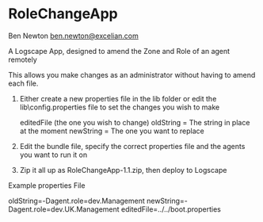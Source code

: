 # RoleChangeApp
Ben Newton
ben.newton@excelian.com

A Logscape App, designed to amend the Zone and Role of an agent remotely

This allows you make changes as an administrator without having to amend each file.

1. Either create a new properties file in the lib folder or edit the lib\config.properties file to set the changes you wish to make
   
   editedFile (the one you wish to change)
   oldString = The string in place at the moment
   newString = The one you want to replace

2. Edit the bundle file, specify the correct properties file and the agents you want to run it on

3. Zip it all up as RoleChangeApp-1.1.zip, then deploy to Logscape

Example properties File

oldString=-Dagent.role=dev.Management
newString=-Dagent.role=dev.UK.Management
editedFile=../../boot.properties
